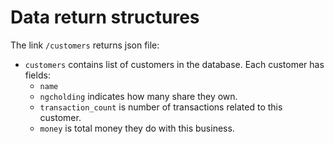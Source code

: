 # Data return structures

The link `/customers` returns json file:

- `customers` contains list of customers in the database. Each customer has fields:
  - `name` 
  - `ngcholding` indicates how many share they own.
  - `transaction_count` is number of transactions related to this customer.
  - `money` is total money they do with this business.